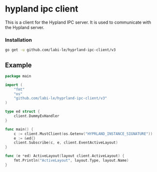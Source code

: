 # hypland ipc client

This is a client for the Hypland IPC server. It is used to communicate with the Hypland server.

### Installation
```sh
go get -u github.com/labi-le/hyprland-ipc-client/v3
```

## Example

```go
package main

import (
	"fmt"
	"os"
	"github.com/labi-le/hyprland-ipc-client/v3"
)

type ed struct {
	client.DummyEvHandler
}

func main() {
	c := client.MustClient(os.Getenv("HYPRLAND_INSTANCE_SIGNATURE"))
	e := &ed{}
	client.Subscribe(c, e, client.EventActiveLayout)
}

func (e *ed) ActiveLayout(layout client.ActiveLayout) {
	fmt.Println("ActiveLayout", layout.Type, layout.Name)
}

```
